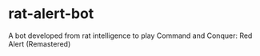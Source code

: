# rat-alert-bot
A bot developed from rat intelligence to play Command and Conquer: Red Alert (Remastered)
